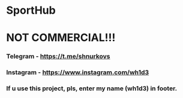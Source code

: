 # SportHub

# NOT COMMERCIAL!!!

### Telegram - https://t.me/shnurkovs
### Instagram - https://www.instagram.com/wh1d3
### If u use this project, pls, enter my name (wh1d3) in footer.
